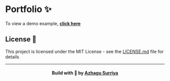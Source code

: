 # Portfolio :sparkles:

To view a demo example, **[click here](https://azhagusurriya.github.io)**



## License 📄

This project is licensed under the MIT License - see the [LICENSE.md](LICENSE) file for details

  ---
<h4 align="center">
    Build with 💓 by <a href="https://www.linkedin.com/in/azhagu-surriya-rajendran-900821123/" target="_blank">Azhagu Surriya</a>
</h4>
